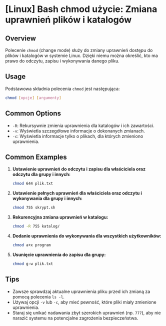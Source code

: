 # [Linux] Bash chmod użycie: Zmiana uprawnień plików i katalogów

## Overview
Polecenie `chmod` (change mode) służy do zmiany uprawnień dostępu do plików i katalogów w systemie Linux. Dzięki niemu można określić, kto ma prawo do odczytu, zapisu i wykonywania danego pliku.

## Usage
Podstawowa składnia polecenia `chmod` jest następująca:

```bash
chmod [opcje] [argumenty]
```

## Common Options
- `-R`: Rekursywnie zmienia uprawnienia dla katalogów i ich zawartości.
- `-v`: Wyświetla szczegółowe informacje o dokonanych zmianach.
- `-c`: Wyświetla informacje tylko o plikach, dla których zmieniono uprawnienia.

## Common Examples
1. **Ustawienie uprawnień do odczytu i zapisu dla właściciela oraz odczytu dla grupy i innych:**
   ```bash
   chmod 644 plik.txt
   ```

2. **Ustawienie pełnych uprawnień dla właściciela oraz odczytu i wykonywania dla grupy i innych:**
   ```bash
   chmod 755 skrypt.sh
   ```

3. **Rekurencyjna zmiana uprawnień w katalogu:**
   ```bash
   chmod -R 755 katalog/
   ```

4. **Dodanie uprawnienia do wykonywania dla wszystkich użytkowników:**
   ```bash
   chmod a+x program
   ```

5. **Usunięcie uprawnienia do zapisu dla grupy:**
   ```bash
   chmod g-w plik.txt
   ```

## Tips
- Zawsze sprawdzaj aktualne uprawnienia pliku przed ich zmianą za pomocą polecenia `ls -l`.
- Używaj opcji `-v` lub `-c`, aby mieć pewność, które pliki miały zmienione uprawnienia.
- Staraj się unikać nadawania zbyt szerokich uprawnień (np. `777`), aby nie narazić systemu na potencjalne zagrożenia bezpieczeństwa.